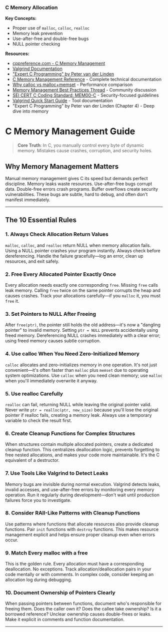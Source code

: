 ### C Memory Allocation


**Key Concepts:**
- Proper use of `malloc`, `calloc`, `realloc`
- Memory leak prevention
- Use-after-free and double-free bugs
- NULL pointer checking

**Resources:**
- [cppreference.com - C Memory Management](https://en.cppreference.com/w/c/memory)
- [Valgrind Documentation](https://valgrind.org/docs/manual/quick-start.html)
- ["Expert C Programming" by Peter van der Linden](https://www.amazon.com/Expert-Programming-Peter-van-Linden/dp/0131774298)
- [C Memory Management Reference](https://en.cppreference.com/w/c/memory) - Complete technical documentation
- [Why calloc vs malloc+memset](https://stackoverflow.com/questions/2688466/why-malloc-memset-is-slower-than-calloc) - Performance comparison
- [Memory Management Best Practices Thread](https://www.reddit.com/r/C_Programming/comments/8qm9f0/memory_management_best_practices/) - Community discussion
- [SEI CERT C Coding Standard: MEM00-C](https://wiki.sei.cmu.edu/confluence/display/c/MEM00-C) - Security-focused guidelines
- [Valgrind Quick Start Guide](https://valgrind.org/docs/manual/quick-start.html) - Tool documentation
- "Expert C Programming" by Peter van der Linden (Chapter 4) - Deep dive into memory



# C Memory Management Guide

> **Core Truth**: In C, you manually control every byte of dynamic memory. Mistakes cause crashes, corruption, and security holes.

## Why Memory Management Matters

Manual memory management gives C its speed but demands perfect discipline. Memory leaks waste resources. Use-after-free bugs corrupt data. Double-free errors crash programs. Buffer overflows create security vulnerabilities. These bugs are subtle, hard to debug, and often don't manifest immediately.

---

## The 10 Essential Rules

### 1. Always Check Allocation Return Values

`malloc`, `calloc`, and `realloc` return NULL when memory allocation fails. Using a NULL pointer crashes your program instantly. Always check before dereferencing. Handle the failure gracefully—log an error, clean up resources, and exit safely.

### 2. Free Every Allocated Pointer Exactly Once

Every allocation needs exactly one corresponding `free`. Missing `free` calls leak memory. Calling `free` twice on the same pointer corrupts the heap and causes crashes. Track your allocations carefully—if you `malloc` it, you must `free` it.

### 3. Set Pointers to NULL After Freeing

After `free(ptr)`, the pointer still holds the old address—it's now a "dangling pointer" to invalid memory. Setting `ptr = NULL` prevents accidentally using freed memory. Dereferencing NULL crashes immediately with a clear error; using freed memory causes subtle corruption.

### 4. Use calloc When You Need Zero-Initialized Memory

`calloc` allocates and zero-initializes memory in one operation. It's not just convenient—it's often faster than `malloc` plus `memset` due to operating system optimizations. Use `calloc` when you need clean memory; use `malloc` when you'll immediately overwrite it anyway.

### 5. Use realloc Carefully

`realloc` can fail, returning NULL while leaving the original pointer valid. Never write `ptr = realloc(ptr, new_size)` because you'll lose the original pointer if realloc fails, creating a memory leak. Always use a temporary variable to check the result first.

### 6. Create Cleanup Functions for Complex Structures

When structures contain multiple allocated pointers, create a dedicated cleanup function. This centralizes deallocation logic, prevents forgetting to free nested allocations, and makes your code more maintainable. It's the C equivalent of a destructor.

### 7. Use Tools Like Valgrind to Detect Leaks

Memory bugs are invisible during normal execution. Valgrind detects leaks, invalid accesses, and use-after-free errors by monitoring every memory operation. Run it regularly during development—don't wait until production failures force you to investigate.

### 8. Consider RAII-Like Patterns with Cleanup Functions

Use patterns where functions that allocate resources also provide cleanup functions. Pair `init` functions with `destroy` functions. This makes resource management explicit and helps ensure proper cleanup even when errors occur.

### 9. Match Every malloc with a free

This is the golden rule. Every allocation must have a corresponding deallocation. No exceptions. Track allocation/deallocation pairs in your code mentally or with comments. In complex code, consider keeping an allocation log during debugging.

### 10. Document Ownership of Pointers Clearly

When passing pointers between functions, document who's responsible for freeing them. Does the caller own it? Does the callee take ownership? Is it a borrowed reference? Unclear ownership causes double-frees or leaks. Make it explicit in comments and function documentation.


---

